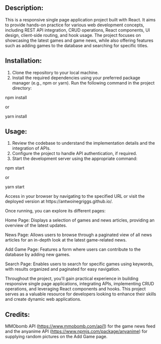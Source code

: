 <h2>Description:</h2>

This is a responsive single page application project built with React. It aims to provide hands-on practice for various web development concepts, including REST API integration, CRUD operations, React components, UI design, client-side routing, and hook usage. The project focuses on showcasing the latest games and game news, while also offering features such as adding games to the database and searching for specific titles.

<h2>Installation:</h2>

1. Clone the repository to your local machine.
2. Install the required dependencies using your preferred package manager (e.g., npm or yarn). Run the following command in the project directory:
   
npm install<br>

or

yarn install<br>

<h2>Usage:</h2>

1. Review the codebase to understand the implementation details and the integration of APIs.
2. Configure the project to handle API authentication, if required.
3. Start the development server using the appropriate command:


npm start<br>

or

yarn start<br>

<p>Access in your browser by navigating to the specified URL or visit the deployed version at https://antwoinegriggs.github.io/.</p>

Once running, you can explore its different pages:

Home Page: Displays a selection of games and news articles, providing an overview of the latest updates.

News Page: Allows users to browse through a paginated view of all news articles for an in-depth look at the latest game-related news.

Add Game Page: Features a form where users can contribute to the database by adding new games.

Search Page: Enables users to search for specific games using keywords, with results organized and paginated for easy navigation.

Throughout the project, you'll gain practical experience in building responsive single page applications, integrating APIs, implementing CRUD operations, and leveraging React components and hooks. This project serves as a valuable resource for developers looking to enhance their skills and create dynamic web applications.

<h2>Credits:</h2>

MMObomb API (https://www.mmobomb.com/api1) for the game news feed and the anyanime API (https://www.npmjs.com/package/anyanime) for supplying random pictures on the Add Game page.
